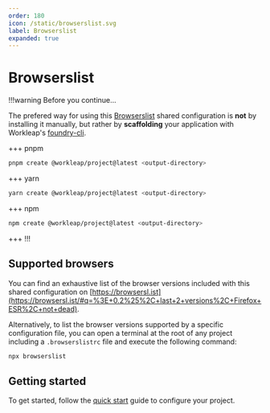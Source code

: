```yaml
---
order: 180
icon: /static/browserslist.svg
label: Browserslist
expanded: true
---
```


# Browserslist

!!!warning Before you continue...

The prefered way for using this [Browserslist](https://browsersl.ist/) shared configuration is **not** by installing it manually, but rather by **scaffolding** your application with Workleap's [foundry-cli](https://github.com/gsoft-inc/wl-foundry-cli).

+++ pnpm
```bash
pnpm create @workleap/project@latest <output-directory>
```
+++ yarn
```bash
yarn create @workleap/project@latest <output-directory>
```
+++ npm
```bash
npm create @workleap/project@latest <output-directory>
```
+++
!!!

## Supported browsers

You can find an exhaustive list of the browser versions included with this shared configuration on [https://browsersl.ist](https://browsersl.ist/#q=%3E+0.2%25%2C+last+2+versions%2C+Firefox+ESR%2C+not+dead). 

Alternatively, to list the browser versions supported by a specific configuration file, you can open a terminal at the root of any project including a `.browserslistrc` file and execute the following command:

```bash
npx browserslist
```

## Getting started

To get started, follow the [quick start](configure-project.md) guide to configure your project.
